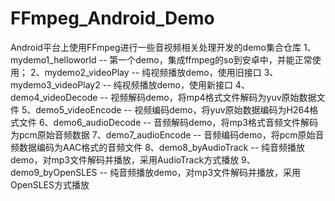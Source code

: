# FFmpeg_Android_Demo
Android平台上使用FFmpeg进行一些音视频相关处理开发的demo集合仓库
1、mydemo1_helloworld
  -- 第一个demo，集成ffmpeg的so到安卓中，并能正常使用；
2、mydemo2_videoPlay
  -- 纯视频播放demo，使用旧接口
3、mydemo3_videoPlay2
  -- 纯视频播放demo，使用新接口
4、demo4_videoDecode
  -- 视频解码demo，将mp4格式文件解码为yuv原始数据文件
5、demo5_videoEncode
  -- 视频编码demo，将yuv原始数据编码为H264格式文件
6、demo6_audioDecode
  -- 音频解码demo，将mp3格式音频文件解码为pcm原始音频数据
7、demo7_audioEncode
  -- 音频编码demo，将pcm原始音频数据编码为AAC格式的音频文件
8、demo8_byAudioTrack
  -- 纯音频播放demo，对mp3文件解码并播放，采用AudioTrack方式播放
9、demo9_byOpenSLES
  -- 纯音频播放demo，对mp3文件解码并播放，采用OpenSLES方式播放
